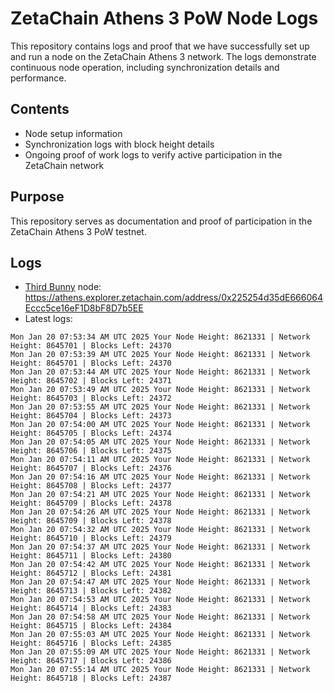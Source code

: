 # ZetaChain Athens 3 PoW Node Logs
This repository contains logs and proof that we have successfully set up and run a node on the ZetaChain Athens 3 network. The logs demonstrate continuous node operation, including synchronization details and performance.

## Contents
- Node setup information
- Synchronization logs with block height details
- Ongoing proof of work logs to verify active participation in the ZetaChain network

## Purpose
This repository serves as documentation and proof of participation in the ZetaChain Athens 3 PoW testnet.

## Logs

- [Third Bunny](https://thirdbunny.xyz/) node: https://athens.explorer.zetachain.com/address/0x225254d35dE666064Eccc5ce16eF1D8bF8D7b5EE
- Latest logs:
```
Mon Jan 20 07:53:34 AM UTC 2025 Your Node Height: 8621331 | Network Height: 8645701 | Blocks Left: 24370
Mon Jan 20 07:53:39 AM UTC 2025 Your Node Height: 8621331 | Network Height: 8645701 | Blocks Left: 24370
Mon Jan 20 07:53:44 AM UTC 2025 Your Node Height: 8621331 | Network Height: 8645702 | Blocks Left: 24371
Mon Jan 20 07:53:49 AM UTC 2025 Your Node Height: 8621331 | Network Height: 8645703 | Blocks Left: 24372
Mon Jan 20 07:53:55 AM UTC 2025 Your Node Height: 8621331 | Network Height: 8645704 | Blocks Left: 24373
Mon Jan 20 07:54:00 AM UTC 2025 Your Node Height: 8621331 | Network Height: 8645705 | Blocks Left: 24374
Mon Jan 20 07:54:05 AM UTC 2025 Your Node Height: 8621331 | Network Height: 8645706 | Blocks Left: 24375
Mon Jan 20 07:54:11 AM UTC 2025 Your Node Height: 8621331 | Network Height: 8645707 | Blocks Left: 24376
Mon Jan 20 07:54:16 AM UTC 2025 Your Node Height: 8621331 | Network Height: 8645708 | Blocks Left: 24377
Mon Jan 20 07:54:21 AM UTC 2025 Your Node Height: 8621331 | Network Height: 8645709 | Blocks Left: 24378
Mon Jan 20 07:54:26 AM UTC 2025 Your Node Height: 8621331 | Network Height: 8645709 | Blocks Left: 24378
Mon Jan 20 07:54:32 AM UTC 2025 Your Node Height: 8621331 | Network Height: 8645710 | Blocks Left: 24379
Mon Jan 20 07:54:37 AM UTC 2025 Your Node Height: 8621331 | Network Height: 8645711 | Blocks Left: 24380
Mon Jan 20 07:54:42 AM UTC 2025 Your Node Height: 8621331 | Network Height: 8645712 | Blocks Left: 24381
Mon Jan 20 07:54:47 AM UTC 2025 Your Node Height: 8621331 | Network Height: 8645713 | Blocks Left: 24382
Mon Jan 20 07:54:53 AM UTC 2025 Your Node Height: 8621331 | Network Height: 8645714 | Blocks Left: 24383
Mon Jan 20 07:54:58 AM UTC 2025 Your Node Height: 8621331 | Network Height: 8645715 | Blocks Left: 24384
Mon Jan 20 07:55:03 AM UTC 2025 Your Node Height: 8621331 | Network Height: 8645716 | Blocks Left: 24385
Mon Jan 20 07:55:09 AM UTC 2025 Your Node Height: 8621331 | Network Height: 8645717 | Blocks Left: 24386
Mon Jan 20 07:55:14 AM UTC 2025 Your Node Height: 8621331 | Network Height: 8645718 | Blocks Left: 24387
```
